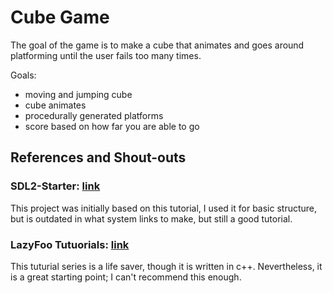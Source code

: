 # Cube Game

The goal of the game is to make a cube that animates and goes around platforming until the user fails too many times. 

Goals:
- moving and jumping cube
- cube animates
- procedurally generated platforms
- score based on how far you are able to go


## References and Shout-outs

### SDL2-Starter: [link](https://youtu.be/Dyz9O7s7B8w)

This project was initially based on this tutorial, I used it for basic structure, but is outdated in what system links to make, but still a good tutorial. 

### LazyFoo Tutuorials: [link](https://lazyfoo.net/tutorials/SDL/)

This tuturial series is a life saver, though it is written in c++. Nevertheless, it is a great starting point; I can't recommend this enough. 

